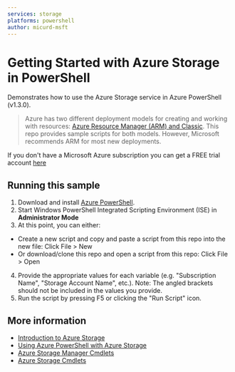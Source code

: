 ```yaml
---
services: storage
platforms: powershell
author: micurd-msft
---
```


# Getting Started with Azure Storage in PowerShell

Demonstrates how to use the Azure Storage service in Azure PowerShell (v1.3.0).

> Azure has two different deployment models for creating and working with resources:  [Azure Resource Manager (ARM) and Classic](../articles/resource-manager-deployment-model.md).  This repo provides sample scripts for both models. However, Microsoft recommends ARM for most new deployments.

If you don't have a Microsoft Azure subscription you can
get a FREE trial account [here](http://go.microsoft.com/fwlink/?LinkId=330212)

## Running this sample

1. Download and install [Azure PowerShell](http://go.microsoft.com/?linkid=9811175&clcid=0x409).
2. Start Windows PowerShell Integrated Scripting Environment (ISE) in **Administrator Mode**
3. At this point, you can either:
  - Create a new script and copy and paste a script from this repo into the new file: Click File > New
  - Or download/clone this repo and open a script from this repo: Click File > Open
4. Provide the appropriate values for each variable (e.g. "Subscription Name", "Storage Account Name", etc.). Note: The angled brackets should not be included in the values you provide.
5. Run the script by pressing F5 or clicking the "Run Script" icon.

## More information
- [Introduction to Azure Storage](http://go.microsoft.com/fwlink/?LinkId=786319)
- [Using Azure PowerShell with Azure Storage](http://go.microsoft.com/fwlink/?LinkId=786321)
- [Azure Storage Manager Cmdlets](http://go.microsoft.com/fwlink/?LinkId=786324)
- [Azure Storage Cmdlets](http://go.microsoft.com/fwlink/?LinkId=786320)
